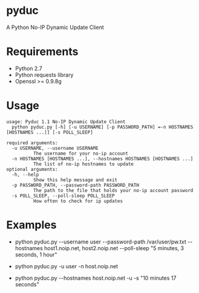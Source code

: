 # pyduc
A Python No-IP Dynamic Update Client

# Requirements
- Python 2.7
- Python requests library
- Openssl >= 0.9.8g

# Usage
```
usage: Pyduc 1.1 No-IP Dynamic Update Client 
  python pyduc.py [-h] [-u USERNAME] [-p PASSWORD_PATH] =-n HOSTNAMES [HOSTNAMES ...]] [-s POLL_SLEEP]                                                                                                                                                                                    
  
required arguments:
  -u USERNAME, --username USERNAME                 
          The username for your no-ip account
  -n HOSTNAMES [HOSTNAMES ...], --hostnames HOSTNAMES [HOSTNAMES ...] 
          The list of no-ip hostnames to update                      
optional arguments:
  -h, --help                                       
          Show this help message and exit
  -p PASSWORD_PATH, --password-path PASSWORD_PATH  
          The path to the file that holds your no-ip account password                                       
  -s POLL_SLEEP, --poll-sleep POLL_SLEEP 
          How often to check for ip updates
```

 # Examples
 - python pyduc.py --username user --password-path /var/user/pw.txt --hostnames host1.noip.net, host2.noip.net --poll-sleep "5 minutes, 3 seconds, 1 hour"
 
 - python pyduc.py -u user -n host.noip.net
 
 - python pyduc.py --hostnames host.noip.net -u -s "10 minutes 17 seconds"
 
